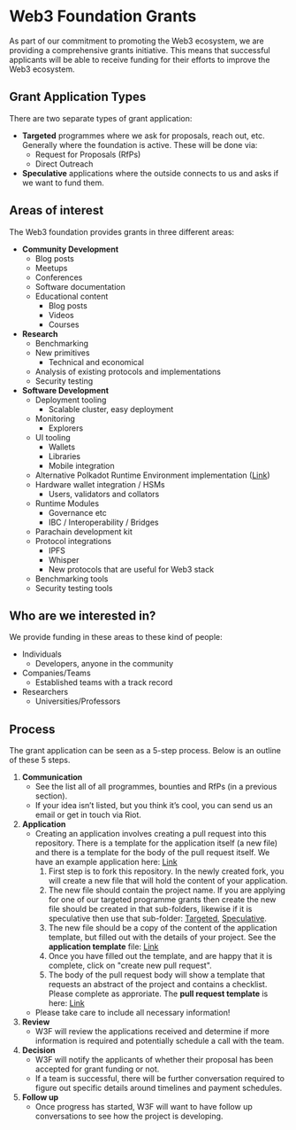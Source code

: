 # Web3 Foundation Grants

As part of our commitment to promoting the Web3 ecosystem, we are providing a comprehensive grants initiative. This means that successful applicants will be able to receive funding for their efforts to improve the Web3 ecosystem.

## Grant Application Types
There are two separate types of grant application:

* **Targeted** programmes where we ask for proposals, reach out, etc. Generally where the foundation is active. These will be done via:
  * Request for Proposals (RfPs)
  * Direct Outreach
* **Speculative** applications where the outside connects to us and asks if we want to fund them.

## Areas of interest
The Web3 foundation provides grants in three different areas:

* **Community Development**
  * Blog posts
  * Meetups
  * Conferences
  * Software documentation
  * Educational content
    * Blog posts
    * Videos
    * Courses
* **Research**
  * Benchmarking
  * New primitives
    * Technical and economical
  * Analysis of existing protocols and implementations
  * Security testing
* **Software Development**
  * Deployment tooling
    * Scalable cluster, easy deployment
  * Monitoring
    * Explorers
  * UI tooling
    * Wallets
    * Libraries
    * Mobile integration
  * Alternative Polkadot Runtime Environment implementation ([Link](https://github.com/w3f/Web3-collaboration/issues/12))
  * Hardware wallet integration / HSMs
    * Users, validators and collators
  * Runtime Modules
    * Governance etc
    * IBC / Interoperability / Bridges
  * Parachain development kit
  * Protocol integrations
    * IPFS
    * Whisper
    * New protocols that are useful for Web3 stack
  * Benchmarking tools
  * Security testing tools
  
  
## Who are we interested in?
  We provide funding in these areas to these kind of people:

* Individuals
  * Developers, anyone in the community
* Companies/Teams
  * Established teams with a track record
* Researchers
  * Universities/Professors
  
## Process
The grant application can be seen as a 5-step process. Below is an outline of these 5 steps.
  
1. **Communication**
   * See the list all of all programmes, bounties and RfPs (in a previous section).
   * If your idea isn&rsquo;t listed, but you think it&rsquo;s cool, you can send us an email or get in touch via Riot.
1. **Application**
   * Creating an application involves creating a pull request into this repository. There is a template for the application itself (a new file) and there is a template for the body of the pull request itself. We have an example application here: [Link](https://github.com/w3f/Web3-collaboration/pull/49)
     1. First step is to fork this repository. In the newly created fork, you will create a new file that will hold the content of your application.
     1. The new file should contain the project name. If you are applying for one of our targeted programme grants then create the new file should be created in that sub-folders, likewise if it is speculative then use that sub-folder: [Targeted](https://github.com/w3f/Web3-collaboration/tree/master/grants/targeted), [Speculative](https://github.com/w3f/Web3-collaboration/tree/master/grants/speculative).
     1. The new file should be a copy of the content of the application template, but filled out with the details of your project. See the **application template** file: [Link](https://github.com/w3f/Web3-collaboration/blob/master/grants/grant_application_template.md)  
     1. Once you have filled out the template, and are happy that it is complete, click on "create new pull request".
     1. The body of the pull request body will show a template that requests an abstract of the project and contains a checklist. Please complete as approriate. The **pull request template** is here: [Link](https://github.com/w3f/Web3-collaboration/blob/master/.github/PULL_REQUEST_TEMPLATE/grant_application.md)
   * Please take care to include all necessary information!
1. **Review**
   * W3F will review the applications received and determine if more information is required and potentially schedule a call with the team.
1. **Decision**
   * W3F will notify the applicants of whether their proposal has been accepted for grant funding or not.
   * If a team is successful, there will be further conversation required to figure out specific details around timelines and payment schedules.
1. **Follow up**
   * Once progress has started, W3F will want to have follow up conversations to see how the project is developing.


  
  
  
